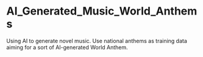 # AI_Generated_Music_World_Anthems
Using AI to generate novel music. Use national anthems as training data aiming for a sort of AI-generated World Anthem.
